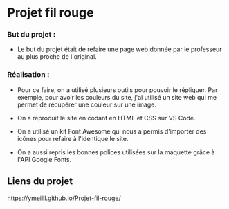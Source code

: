 # Projet fil rouge
### But du projet :

- Le but du projet était de refaire une page web donnée par le professeur au plus proche de l'original.

### Réalisation :

- Pour ce faire, on a utilisé plusieurs outils pour pouvoir le répliquer. Par exemple, pour avoir les couleurs du site, j'ai utilisé un site web qui me permet de récupérer une couleur sur une image.

- On a reproduit le site en codant en HTML et CSS sur VS Code.

- On a utilisé un kit Font Awesome qui nous a permis d'importer des icônes pour refaire à l'identique le site.

- On a aussi repris les bonnes polices utilisées sur la maquette grâce à l'API Google Fonts.


##  Liens du projet 
https://ymeilll.github.io/Projet-fil-rouge/

